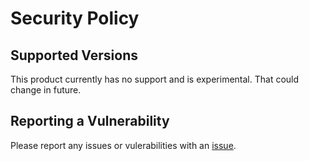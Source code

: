 # Security Policy

## Supported Versions

This product currently has no support and is experimental.  That could change in future.


## Reporting a Vulnerability

Please report any issues or vulerabilities with an [issue](https://github.com/bcgov-nr/greenfield-pipeline/issues).
